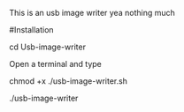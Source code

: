 This is an usb image writer yea nothing much

#Installation

cd Usb-image-writer 

Open a terminal and type

chmod +x ./usb-image-writer.sh

./usb-image-writer
